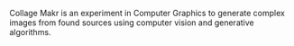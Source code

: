 Collage Makr is an experiment in Computer Graphics to generate complex images from found sources using computer vision and generative algorithms.